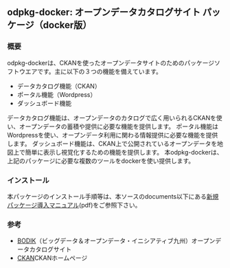 ## odpkg-docker: オープンデータカタログサイト パッケージ（docker版）

### 概要
odpkg-dockerは、CKANを使ったオープンデータサイトのためのパッケージソフトウエアです。主に以下の３つの機能を備えています。
- データカタログ機能（CKAN）
- ポータル機能（Wordpress）
- ダッシュボード機能

データカタログ機能は、オープンデータのカタログで広く用いられるCKANを使い、オープンデータの蓄積や提供に必要な機能を提供します。
ポータル機能はWordpressを使い、オープンデータ利用に関わる情報提供に必要な機能を提供します。
ダッシュボード機能は、CKAN上で公開されているオープンデータを地図上で簡単に表示し視覚化するための機能を提供します。
本odpkg-dockerは、上記のパッケージに必要な複数のツールをdockerを使い提供します。

### インストール

本パッケージのインストール手順等は、本ソースのdocuments以下にある[新規パッケージ導入マニュアル](https://github.com/ISITBODIK/odpkg-docker/blob/master/documents/%E6%96%B0%E8%A6%8F%E3%83%91%E3%83%83%E3%82%B1%E3%83%BC%E3%82%B8%E5%B0%8E%E5%85%A5%E3%83%9E%E3%83%8B%E3%83%A5%E3%82%A2%E3%83%AB.pdf)(pdf)をご参照下さい。

### 参考

- [BODIK](http://odcs.bodik.jp/)（ビッグデータ＆オープンデータ・イニシアティブ九州）オープンデータカタログサイト
- [CKAN](https://ckan.org/)CKANホームページ
